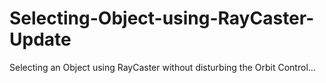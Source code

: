 # Selecting-Object-using-RayCaster-Update
Selecting an Object using RayCaster without disturbing the Orbit Control...
